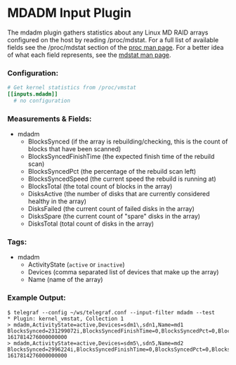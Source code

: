 # MDADM Input Plugin

The mdadm plugin gathers statistics about any Linux MD RAID arrays configured on the host
by reading /proc/mdstat. For a full list of available fields see the 
/proc/mdstat section of the [proc man page](http://man7.org/linux/man-pages/man5/proc.5.html).
For a better idea of what each field represents, see the 
[mdstat man page](https://raid.wiki.kernel.org/index.php/Mdstat).


### Configuration:

```toml
# Get kernel statistics from /proc/vmstat
[[inputs.mdadm]]
  # no configuration
```

### Measurements & Fields:

- mdadm
  - BlocksSynced (if the array is rebuilding/checking, this is the count of blocks that have been scanned)
  - BlocksSyncedFinishTime (the expected finish time of the rebuild scan)
  - BlocksSyncedPct (the percentage of the rebuild scan left)
  - BlocksSyncedSpeed (the current speed the rebuild is running at)
  - BlocksTotal (the total count of blocks in the array)
  - DisksActive (the number of disks that are currently considered healthy in the array)
  - DisksFailed (the current count of failed disks in the array)
  - DisksSpare (the current count of "spare" disks in the array)
  - DisksTotal (total count of disks in the array)

### Tags:

- mdadm
  - ActivityState (`active` or `inactive`)
  - Devices (comma separated list of devices that make up the array)
  - Name (name of the array)

### Example Output:

```
$ telegraf --config ~/ws/telegraf.conf --input-filter mdadm --test
* Plugin: kernel_vmstat, Collection 1
> mdadm,ActivityState=active,Devices=sdm1\,sdn1,Name=md1 BlocksSynced=231299072i,BlocksSyncedFinishTime=0,BlocksSyncedPct=0,BlocksSyncedSpeed=0,BlocksTotal=231299072i,DisksActive=2i,DisksFailed=0i,DisksSpare=0i,DisksTotal=2i 1617814276000000000
> mdadm,ActivityState=active,Devices=sdm5\,sdn5,Name=md2 BlocksSynced=2996224i,BlocksSyncedFinishTime=0,BlocksSyncedPct=0,BlocksSyncedSpeed=0,BlocksTotal=2996224i,DisksActive=2i,DisksFailed=0i,DisksSpare=0i,DisksTotal=2i 1617814276000000000
```
